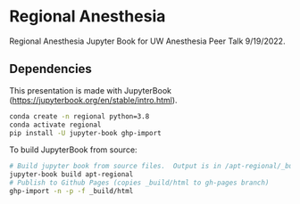 # Regional Anesthesia

Regional Anesthesia Jupyter Book for UW Anesthesia Peer Talk 9/19/2022.

## Dependencies

This presentation is made with JupyterBook (<https://jupyterbook.org/en/stable/intro.html>).

```sh
conda create -n regional python=3.8
conda activate regional
pip install -U jupyter-book ghp-import
```

To build JupyterBook from source:

```sh
# Build jupyter book from source files.  Output is in /apt-regional/_build
jupyter-book build apt-regional
# Publish to Github Pages (copies _build/html to gh-pages branch)
ghp-import -n -p -f _build/html
```
